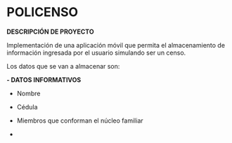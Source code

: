 # POLICENSO

**DESCRIPCIÓN DE PROYECTO**

Implementación de una aplicación móvil que permita el almacenamiento de información ingresada por el usuario simulando ser un censo.

Los datos que se van a almacenar son:

**- DATOS INFORMATIVOS**
  - Nombre
  - Cédula
  - Miembros que conforman el núcleo familiar
 
- 

